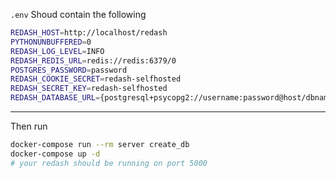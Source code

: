 
`.env` Shoud contain the following
```bash
REDASH_HOST=http://localhost/redash
PYTHONUNBUFFERED=0
REDASH_LOG_LEVEL=INFO
REDASH_REDIS_URL=redis://redis:6379/0
POSTGRES_PASSWORD=password
REDASH_COOKIE_SECRET=redash-selfhosted
REDASH_SECRET_KEY=redash-selfhosted
REDASH_DATABASE_URL={postgresql+psycopg2://username:password@host/dbname}
```
____
Then run 

```bash
docker-compose run --rm server create_db 
docker-compose up -d
# your redash should be running on port 5000
```
